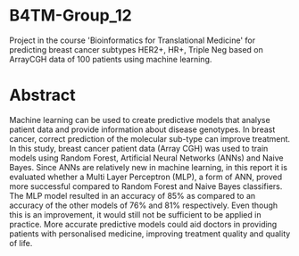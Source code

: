 # B4TM-Group_12

Project in the course 'Bioinformatics for Translational Medicine' for predicting breast cancer subtypes HER2+, HR+, Triple Neg based on ArrayCGH data of 100 patients using machine learning.

# Abstract 

Machine learning can be used to create predictive models that analyse patient data and provide information about disease genotypes. In breast cancer, correct prediction of the molecular sub-type can improve treatment. In this study, breast cancer patient data (Array CGH) was used to train models using Random Forest, Artificial Neural Networks (ANNs) and Naive Bayes. Since ANNs are relatively new in machine learning, in this report it is  evaluated whether a Multi Layer Perceptron (MLP), a form of ANN, proved more successful compared to Random Forest and Naive Bayes classifiers. The MLP model resulted in an accuracy of 85\% as compared to an accuracy of the other models of 76\% and 81\% respectively. Even though this is an improvement, it would still not be sufficient to be applied in practice. More accurate predictive models could aid doctors in providing patients with personalised medicine, improving treatment quality and quality of life.
